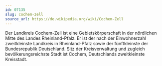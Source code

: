 ```yaml
---
id: 07135
slug: cochem-zell
source_url: https://de.wikipedia.org/wiki/Cochem-Zell
---
```


Der Landkreis Cochem-Zell ist eine Gebietskörperschaft in der nördlichen Mitte des Landes Rheinland-Pfalz. Er ist der nach der Einwohnerzahl zweitkleinste Landkreis in Rheinland-Pfalz sowie der fünftkleinste der Bundesrepublik Deutschland. Sitz der Kreisverwaltung und zugleich bevölkerungsreichste Stadt ist Cochem, Deutschlands zweitkleinste Kreisstadt.
